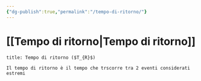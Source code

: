```yaml
---
{"dg-publish":true,"permalink":"/tempo-di-ritorno/"}
---
```


# [[Tempo di ritorno\|Tempo di ritorno]]

```ad-Definizione
title: Tempo di ritorno ($T_{R}$)

Il tempo di ritorno è il tempo che trscorre tra 2 eventi considerati estremi

```


